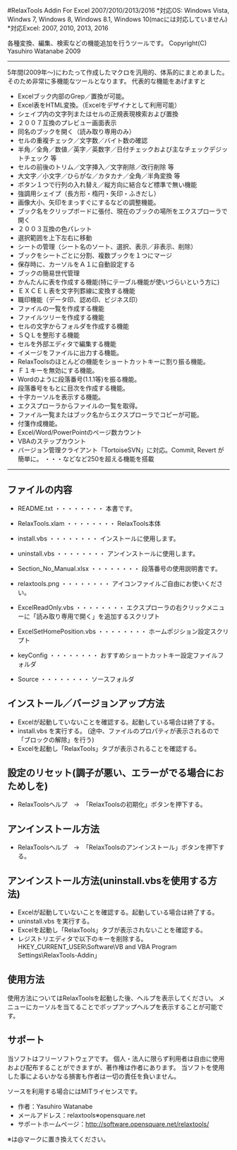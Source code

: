 #RelaxTools Addin For Excel 2007/2010/2013/2016 
*対応OS: Windows Vista, Windws 7, Windows 8, Windows 8.1, Windows 10(macには対応していません)
*対応Excel: 2007, 2010, 2013, 2016

各種変換、編集、検索などの機能追加を行うツールです。
Copyright(C) Yasuhiro Watanabe 2009

---

5年間(2009年～)にわたって作成したマクロを汎用的、体系的にまとめました。
そのため非常に多機能なツールとなります。
代表的な機能をあげますと

* Excelブック内部のGrep／置換が可能。
* Excel表をHTML変換。（Excelをデザイナとして利用可能）
* シェイプ内の文字列またはセルの正規表現検索および置換
* ２００７互換のプレビュー画面表示
* 同名のブックを開く（読み取り専用のみ）
* セルの重複チェック／文字数／バイト数の確認
* 半角／全角／数値／英字／英数字／日付チェックおよび主なチェックデジットチェック  等
* セルの前後のトリム／文字挿入／文字削除／改行削除  等
* 大文字／小文字／ひらがな／カタカナ／全角／半角変換  等
* ボタン１つで行列の入れ替え／縦方向に結合など標準で無い機能
* 強調用シェイプ（長方形・楕円・矢印・ふきだし）
* 画像大小、矢印をまっすぐにするなどの調整機能。
* ブック名をクリップボードに張付、現在のブックの場所をエクスプローラで開く
* ２００３互換の色パレット
* 選択範囲を上下左右に移動
* シートの管理（シート名のソート、選択、表示／非表示、削除）
* ブックをシートごとに分割、複数ブックを１つにマージ
* 保存時に、カーソルをＡ１に自動設定する
* ブックの簡易世代管理
* かんたんに表を作成する機能(特にテーブル機能が使いづらいという方に)
* ＥＸＣＥＬ表を文字列罫線に変換する機能
* 職印機能（データ印、認め印、ビジネス印）
* ファイルの一覧を作成する機能
* ファイルツリーを作成する機能
* セルの文字からフォルダを作成する機能
* ＳＱＬを整形する機能
* セルを外部エディタで編集する機能
* イメージをファイルに出力する機能。
* RelaxToolsのほとんどの機能をショートカットキーに割り振る機能。
* Ｆ１キーを無効にする機能。
* Wordのように段落番号(1.1.1等)を振る機能。
* 段落番号をもとに目次を作成する機能。
* 十字カーソルを表示する機能。
* エクスプローラからファイルの一覧を取得。
* ファイル一覧またはブック名からエクスプローラでコピーが可能。
* 付箋作成機能。
* Excel/Word/PowerPointのページ数カウント
* VBAのステップカウント
* バージョン管理クライアント「TortoiseSVN」に対応。Commit, Revert が簡単に。
・・・などなど250を超える機能を搭載

---

## ファイルの内容
* README.txt                     ・・・・・・・・ 本書です。
* RelaxTools.xlam                ・・・・・・・・ RelaxTools本体
* install.vbs                    ・・・・・・・・ インストールに使用します。
* uninstall.vbs                  ・・・・・・・・ アンインストールに使用します。
* Section_No_Manual.xlsx         ・・・・・・・・ 段落番号の使用説明書です。
* relaxtools.png                 ・・・・・・・・ アイコンファイルご自由にお使いください。
* ExcelReadOnly.vbs              ・・・・・・・・ エクスプローラの右クリックメニューに「読み取り専用で開く」を追加するスクリプト
* ExcelSetHomePosition.vbs       ・・・・・・・・ ホームポジション設定スクリプト
* keyConfig                      ・・・・・・・・ おすすめショートカットキー設定ファイルフォルダ

* Source                         ・・・・・・・・ ソースフォルダ

## インストール／バージョンアップ方法
* Excelが起動していないことを確認する。起動している場合は終了する。
* install.vbs を実行する。
(途中、ファイルのプロパティが表示されるので「ブロックの解除」を行う)
* Excelを起動し「RelaxTools」タブが表示されることを確認する。

## 設定のリセット(調子が悪い、エラーがでる場合におためしを)
* RelaxToolsヘルプ　→　「RelaxToolsの初期化」ボタンを押下する。

## アンインストール方法
* RelaxToolsヘルプ　→　「RelaxToolsのアンインストール」ボタンを押下する。

## アンインストール方法(uninstall.vbsを使用する方法)
* Excelが起動していないことを確認する。起動している場合は終了する。
* uninstall.vbs を実行する。
* Excelを起動し「RelaxTools」タブが表示されないことを確認する。
* レジストリエディタで以下のキーを削除する。HKEY_CURRENT_USER\Software\VB and VBA Program Settings\RelaxTools-Addin」

## 使用方法
 使用方法についてはRelaxToolsを起動した後、ヘルプを表示してください。
 メニューにカーソルを当てることでポップアップヘルプを表示することが可能です。

## サポート
 当ソフトはフリーソフトウェアです。
 個人・法人に限らず利用者は自由に使用および配布することができますが、著作権は作者にあります。
 当ソフトを使用した事によるいかなる損害も作者は一切の責任を負いません。
 
 ソースを利用する場合にはMITライセンスです。

* 作者：Yasuhiro Watanabe
* メールアドレス：relaxtools※opensquare.net
* サポートホームページ：http://software.opensquare.net/relaxtools/

※は@マークに置き換えてください。

